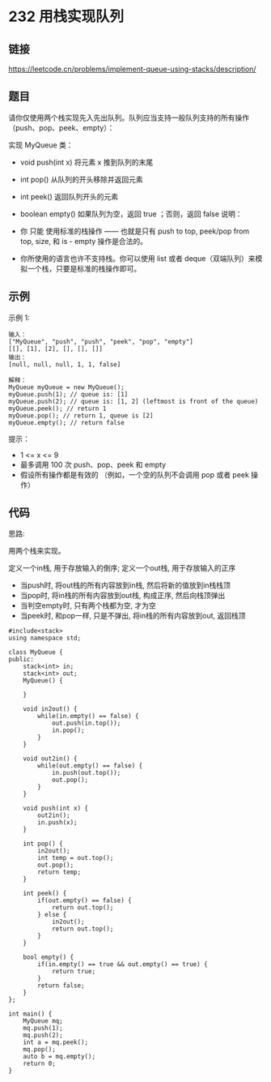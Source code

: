 # 232 用栈实现队列
## 链接
https://leetcode.cn/problems/implement-queue-using-stacks/description/

## 题目 
请你仅使用两个栈实现先入先出队列。队列应当支持一般队列支持的所有操作（push、pop、peek、empty）：

实现 MyQueue 类：

- void push(int x) 将元素 x 推到队列的末尾
- int pop() 从队列的开头移除并返回元素
- int peek() 返回队列开头的元素
- boolean empty() 如果队列为空，返回 true ；否则，返回 false
说明：

- 你 只能 使用标准的栈操作 —— 也就是只有 push to top, peek/pop from top, size, 和 is - empty 操作是合法的。
- 你所使用的语言也许不支持栈。你可以使用 list 或者 deque（双端队列）来模拟一个栈，只要是标准的栈操作即可。

## 示例
示例 1:
```
输入：
["MyQueue", "push", "push", "peek", "pop", "empty"]
[[], [1], [2], [], [], []]
输出：
[null, null, null, 1, 1, false]

解释：
MyQueue myQueue = new MyQueue();
myQueue.push(1); // queue is: [1]
myQueue.push(2); // queue is: [1, 2] (leftmost is front of the queue)
myQueue.peek(); // return 1
myQueue.pop(); // return 1, queue is [2]
myQueue.empty(); // return false
```

提示：

- 1 <= x <= 9
- 最多调用 100 次 push、pop、peek 和 empty
- 假设所有操作都是有效的 （例如，一个空的队列不会调用 pop 或者 peek 操作） 

## 代码
思路:

用两个栈来实现。

定义一个in栈, 用于存放输入的倒序; 定义一个out栈, 用于存放输入的正序

- 当push时, 将out栈的所有内容放到in栈, 然后将新的值放到in栈栈顶
- 当pop时, 将in栈的所有内容放到out栈, 构成正序, 然后向栈顶弹出
- 当判空empty时, 只有两个栈都为空, 才为空
- 当peek时, 和pop一样, 只是不弹出, 将in栈的所有内容放到out, 返回栈顶

```
#include<stack>
using namespace std;

class MyQueue {
public:
    stack<int> in;
    stack<int> out;
    MyQueue() {
        
    }
    
    void in2out() {
        while(in.empty() == false) {
            out.push(in.top()); 
            in.pop();
        }
    }
    
    void out2in() {
        while(out.empty() == false) {
            in.push(out.top());
            out.pop();
        }
    }
    
    void push(int x) {
        out2in();
        in.push(x);
    }
    
    int pop() {
        in2out();
        int temp = out.top();
        out.pop();
        return temp;
    }
    
    int peek() {
        if(out.empty() == false) {
            return out.top();
        } else {
            in2out();
            return out.top();
        }
    }
    
    bool empty() {
        if(in.empty() == true && out.empty() == true) {
            return true;
        }
        return false;
    }
};

int main() {
    MyQueue mq;
    mq.push(1);
    mq.push(2);
    int a = mq.peek();
    mq.pop();
    auto b = mq.empty();
    return 0;
}
```